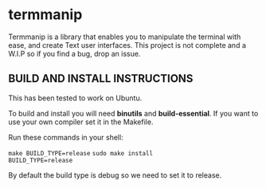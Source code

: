 # termmanip

Termmanip is a library that enables you to manipulate the terminal with ease, and create Text user interfaces.
This project is not complete and a W.I.P so if you find a bug, drop an issue.

## BUILD AND INSTALL INSTRUCTIONS

This has been tested to work on Ubuntu.

To build and install you will need <strong>binutils</strong> and <strong>build-essential</strong>.
If you want to use your own compiler set it in the Makefile.

Run these commands in your shell:

<code>make BUILD_TYPE=release</code>
<code>sudo make install BUILD_TYPE=release</code>

By default the build type is debug so we need to set it to release.

